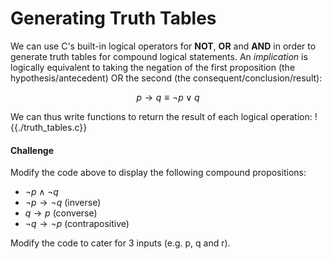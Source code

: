 # Generating Truth Tables
We can use C's built-in logical operators for **NOT**, **OR** and **AND** in order to generate truth tables for
compound logical statements. An *implication* is logically equivalent to taking the negation
of the first proposition (the hypothesis/antecedent) OR the second (the consequent/conclusion/result):

$$p\rightarrow q\equiv \neg p\lor q$$

We can thus write functions to return the result of each logical operation:
!{{./truth_tables.c}}

#### Challenge
Modify the code above to display the following compound propositions:
- $\neg p \land \neg q$
- $\neg p \rightarrow \neg q$ (inverse)
- $q \rightarrow p$ (converse)
- $\neg q \rightarrow \neg p$ (contrapositive)

Modify the code to cater for 3 inputs (e.g. p, q and r).
